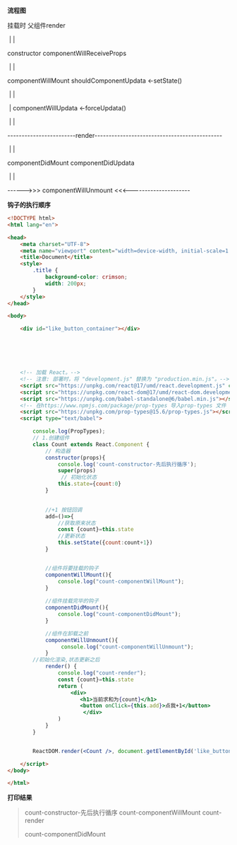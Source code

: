 **流程图**

挂载时										父组件render

​	|														|

constructor					componentWillReceiveProps

​	|														|

componentWillMount	shouldComponentUpdata <-setState()

​	|														|

​	|									componentWillUpdata <-forceUpdata()

​	|														|

------------------------render---------------------------------------------

​	|														|

componentDidMount		componentDidUpdata

​	|														|

------>>> componentWillUnmount <<<---------------------



**钩子的执行顺序**

```html
<!DOCTYPE html>
<html lang="en">

<head>
    <meta charset="UTF-8">
    <meta name="viewport" content="width=device-width, initial-scale=1.0">
    <title>Document</title>
    <style>
        .title {
            background-color: crimson;
            width: 200px;
        }
    </style>
</head>

<body>

    <div id="like_button_container"></div>






    <!-- 加载 React。-->
    <!-- 注意: 部署时，将 "development.js" 替换为 "production.min.js"。-->
    <script src="https://unpkg.com/react@17/umd/react.development.js" crossorigin></script>
    <script src="https://unpkg.com/react-dom@17/umd/react-dom.development.js" crossorigin></script>
    <script src="https://unpkg.com/babel-standalone@6/babel.min.js"></script>
    <!-- 在https://www.npmjs.com/package/prop-types 导入prop-types 文件 -->
    <script src="https://unpkg.com/prop-types@15.6/prop-types.js"></script>
    <script type="text/babel">

        console.log(PropTypes);
        // 1.创建组件
        class Count extends React.Component {
            // 构造器
            constructor(props){
                console.log('count-constructor-先后执行循序');
                super(props)
                 // 初始化状态
                this.state={count:0}
            }
           

            //+1 按钮回调
            add=()=>{
                //获取原来状态
                const {count}=this.state
                //更新状态
                this.setState({count:count+1})
            }


            //组件将要挂载的钩子
            componentWillMount(){
                console.log("count-componentWillMount");
            }
            
            //组件挂载完毕的钩子
            componentDidMount(){
                console.log("count-componentDidMount");
            }

            //组件在卸载之前
            componentWillUnmount(){
                 console.log("count-componentWillUnmount");
            }
        //初始化渲染,状态更新之后
            render() {
                console.log("count-render");
                const {count}=this.state
                return (
                    <div>
                       <h1>当前求和为{count}</h1>
                       <button onClick={this.add}>点我+1</button>
                        </div>
                )
            }
        }


        ReactDOM.render(<Count />, document.getElementById('like_button_container'))

    </script>
</body>

</html>
```

**打印结果**

> count-constructor-先后执行循序
>  count-componentWillMount
>  count-render
>
> count-componentDidMount

